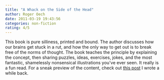 ```yaml
---
title: "A Whack on the Side of the Head"
author: Roger Oech
date: 2011-03-19 19:43:56
categories: non-fiction
rating: 4/5
---
```


This book is pure silliness, printed and bound. The author discusses how our brains get stuck in a rut, and how the only way to get out is to break free of the norms of thought. The book teaches the principle by explaining the concept, then sharing puzzles, ideas, exercises, jokes, and the most fantastic, shamelessly nonsensical illustrations you've ever seen. It really is a fun read. For a sneak preview of the content, check out [this post](http://bryanbraun.com/2011/03/06/whack-side-head) I wrote a while back.
